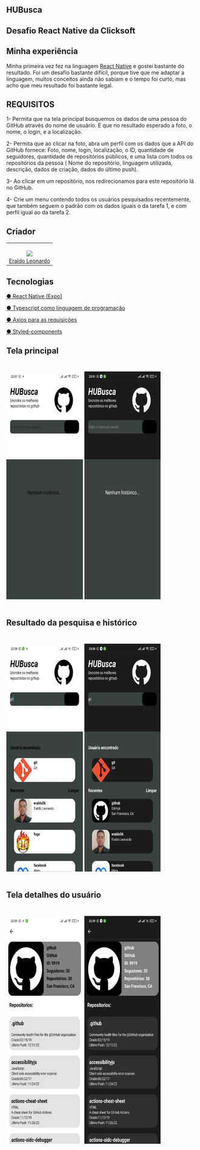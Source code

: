## HUBusca
## Desafio React Native da Clicksoft 

## Minha experiência
Minha primeira vez fez na linguagem <a href="https://reactnative.dev/">React Native</a> e gostei bastante do resultado. Foi um desafio bastante difícil, porque tive que me adaptar a linguagem, muitos conceitos ainda não sabiam e o tempo foi curto, mas acho que meu resultado foi bastante legal. 

##  REQUISITOS
1-  Permita que na tela principal busquemos os dados de uma pessoa do GitHub através do nome de usuário. E que no resultado esperado a foto, o    nome, o login, e a localização.

2-  Permita que ao clicar na foto, abra um perfil com os dados que a API do GitHub fornece: Foto, nome, login, localização, o ID, quantidade de seguidores, quantidade de repositórios públicos, e uma lista com todos os repositórios da pessoa ( Nome do repositório, linguagem utilizada, descrição, dados de criação, dados do último push).

3-  Ao clicar em um repositório, nos redirecionamos para este repositório lá no GitHub.

4-  Crie um menu contendo todos os usuários pesquisados ​​recentemente, que também seguem o padrão com os dados iguais o da tarefa 1, e com perfil igual ao da tarefa 2.

## Criador
<table align=center>
  <tr>

 <td align="center" ></br><a href="https://www.linkedin.com/in/eraldo-leonardo/"> <img src="https://avatars.githubusercontent.com/u/99341827?v=4" width=40%/><br> Eraldo Leonardo </a>
   </td>

  </tr>
</table>

## Tecnologias
<a href="https://expo.dev/" target="_blank">● React Native (Expo)</a>

<a href="https://www.typescriptlang.org/" target="_blank">● Typescript como linguagem de programação</a>

<a href="https://axios-http.com/ptbr/" target="_blank">● Axios para as requisições</a>

<a href="https://styled-components.com/docs/basics" target="_blank">● Styled-components</a>


##  Tela principal<br><br>
<img src="./assets/tela-principal-branco.jfif" alt="Banco de Dados" height="600" width="40%">
<img src="./assets/tela-principal-preta.jfif" alt="Banco de Dados" height="600" width="40%"><br><br>



##  Resultado da pesquisa e histórico<br><br>
<img src="./assets/tela-busca-branca.jfif" alt="Banco de Dados" height="600" width="40%">
<img src="./assets/tela-busca-preta.jfif" alt="Banco de Dados" height="600" width="40%"><br><br>


##  Tela detalhes do usuário<br><br>
<img src="./assets/tela-repo.jfif" alt="Banco de Dados" height="600" width="40%">
<img src="./assets/tela-repo-preta.jfif" alt="Banco de Dados" height="600" width="40%">


